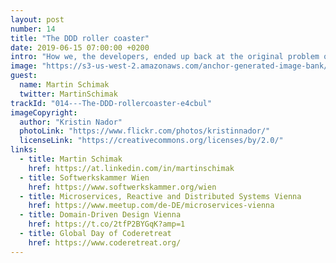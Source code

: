```yaml
---
layout: post
number: 14
title: "The DDD roller coaster"
date: 2019-06-15 07:00:00 +0200
intro: "How we, the developers, ended up back at the original problem of building software to support the people. We ask our guest and local expert about different aspects of domain driven design."
image: "https://s3-us-west-2.amazonaws.com/anchor-generated-image-bank/production/podcast_uploaded_episode400/1439931/1439931-1560840593091-19c0bf3c47ac8.jpg"
guest:
  name: Martin Schimak
  twitter: MartinSchimak
trackId: "014---The-DDD-rollercoaster-e4cbul"
imageCopyright:
  author: "Kristin Nador"
  photoLink: "https://www.flickr.com/photos/kristinnador/"
  licenseLink: "https://creativecommons.org/licenses/by/2.0/"
links:
  - title: Martin Schimak
    href: https://at.linkedin.com/in/martinschimak
  - title: Softwerkskammer Wien
    href: https://www.softwerkskammer.org/wien
  - title: Microservices, Reactive and Distributed Systems Vienna
    href: https://www.meetup.com/de-DE/microservices-vienna
  - title: Domain-Driven Design Vienna
    href: https://t.co/2tfP2BYGqK?amp=1
  - title: Global Day of Coderetreat
    href: https://www.coderetreat.org/
---
```

